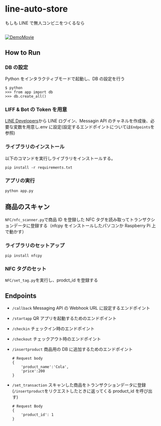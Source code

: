 # line-auto-store

もしも LINE で無人コンビニをつくるなら

## 
[![DemoMovie](http://img.youtube.com/vi/_iTLLJa2nt0/0.jpg)](http://www.youtube.com/watch?v=_iTLLJa2nt0 "Demo")


## How to Run

### DB の設定

Python をインタラクティブモードで起動し、DB の設定を行う

```
$ python
>>> from app import db
>>> db.create_all()
```

### LIFF & Bot の Token を用意

[LINE Developers](https://developers.line.biz/ja/)から LINE ログイン、Messagin API のチャネルを作成後、必要な変数を用意し.env に設定(設定するエンドポイントについては`Endpoints`を参照)

### ライブラリのインストール

以下のコマンドを実行しライブラリをインストールする。

```
pip install -r requirements.txt
```

### アプリの実行

```
python app.py
```

## 商品のスキャン

`NFC/nfc_scanner.py`で商品 ID を登録した NFC タグを読み取ってトランザクションデータに登録する（nfcpy をインストールしたパソコンか Raspberry Pi 上で動かす）

### ライブラリのセットアップ

```
pip install nfcpy
```

### NFC タグのセット

`NFC/set_tag.py`を実行し、prodct_id を登録する

## Endpoints

- `/callback`
  Messaging API の Webhook URL に設定するエンドポイント
- `/startapp`
  QR アプリを起動するためのエンドポイント
- `/checkin`
  チェックイン時のエンドポイント
- `/checkout`
  チェックアウト時のエンドポイント
- `/insertproduct`
  商品用の DB に追加するためのエンドポイント

  ```
  # Request body
  {
      'product_name':'Cola',
      'price':200
  }
  ```

- `/set_transaction`
  スキャンした商品をトランザクションデータに登録(`/insertproduct`をリクエストしたときに返ってくる product_id を呼び出す)

  ```
  # Request Body
  {
      'product_id': 1
  }
  ```
